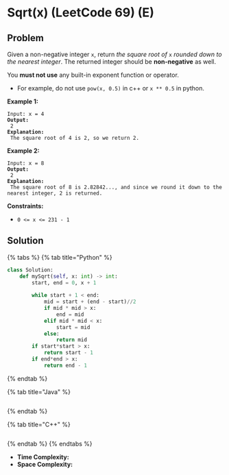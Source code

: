 # Sqrt(x) (LeetCode 69) (E)

## Problem



Given a non-negative integer `x`, return _the square root of_ `x` _rounded down to the nearest integer_. The returned integer should be **non-negative** as well.

You **must not use** any built-in exponent function or operator.

* For example, do not use `pow(x, 0.5)` in c++ or `x ** 0.5` in python.

&#x20;

**Example 1:**

<pre><code>Input: x = 4
<strong>Output:
</strong> 2
<strong>Explanation:
</strong> The square root of 4 is 2, so we return 2.
</code></pre>

**Example 2:**

<pre><code>Input: x = 8
<strong>Output:
</strong> 2
<strong>Explanation:
</strong> The square root of 8 is 2.82842..., and since we round it down to the nearest integer, 2 is returned.
</code></pre>

&#x20;

**Constraints:**

* `0 <= x <= 231 - 1`



## Solution

{% tabs %}
{% tab title="Python" %}
```python
class Solution:
    def mySqrt(self, x: int) -> int:
        start, end = 0, x + 1
        
        while start + 1 < end:
            mid = start + (end - start)//2
            if mid * mid > x:
                end = mid
            elif mid * mid < x:
                start = mid
            else:
                return mid
        if start*start > x:
            return start - 1
        if end*end > x:
            return end - 1
```
{% endtab %}

{% tab title="Java" %}
```java
```
{% endtab %}

{% tab title="C++" %}
```cpp
```
{% endtab %}
{% endtabs %}

* **Time Complexity:**
* **Space Complexity:**

